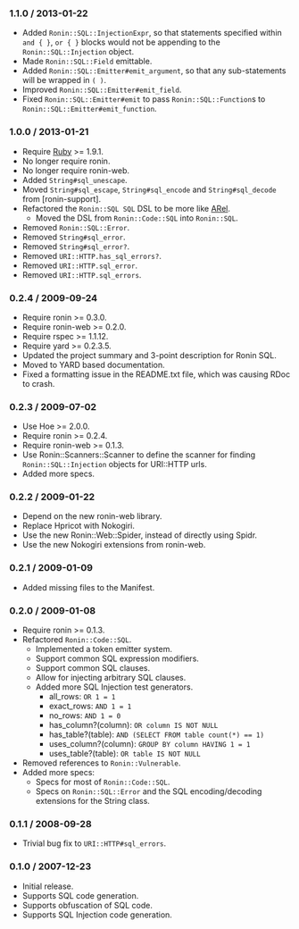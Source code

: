 ### 1.1.0 / 2013-01-22

* Added `Ronin::SQL::InjectionExpr`, so that statements specified within
  `and { }`, `or { }` blocks would not be appending to the
  `Ronin::SQL::Injection` object.
* Made `Ronin::SQL::Field` emittable.
* Added `Ronin::SQL::Emitter#emit_argument`, so that any sub-statements will
  be wrapped in `( )`.
* Improved `Ronin::SQL::Emitter#emit_field`.
* Fixed `Ronin::SQL::Emitter#emit` to pass `Ronin::SQL::Function`s to
  `Ronin::SQL::Emitter#emit_function`.

### 1.0.0 / 2013-01-21

* Require [Ruby] >= 1.9.1.
* No longer require ronin.
* No longer require ronin-web.
* Added `String#sql_unescape`.
* Moved `String#sql_escape`, `String#sql_encode` and `String#sql_decode`
  from [ronin-support].
* Refactored the `Ronin::SQL SQL` DSL to be more like
  [ARel](https://github.com/rails/arel#readme).
  * Moved the DSL from `Ronin::Code::SQL` into `Ronin::SQL`.
* Removed `Ronin::SQL::Error`.
* Removed `String#sql_error`.
* Removed `String#sql_error?`.
* Removed `URI::HTTP.has_sql_errors?`.
* Removed `URI::HTTP.sql_error`.
* Removed `URI::HTTP.sql_errors`.

### 0.2.4 / 2009-09-24

* Require ronin >= 0.3.0.
* Require ronin-web >= 0.2.0.
* Require rspec >= 1.1.12.
* Require yard >= 0.2.3.5.
* Updated the project summary and 3-point description for Ronin SQL.
* Moved to YARD based documentation.
* Fixed a formatting issue in the README.txt file, which was causing RDoc
  to crash.

### 0.2.3 / 2009-07-02

* Use Hoe >= 2.0.0.
* Require ronin >= 0.2.4.
* Require ronin-web >= 0.1.3.
* Use Ronin::Scanners::Scanner to define the scanner for finding
  `Ronin::SQL::Injection` objects for URI::HTTP urls.
* Added more specs.

### 0.2.2 / 2009-01-22

* Depend on the new ronin-web library.
* Replace Hpricot with Nokogiri.
* Use the new Ronin::Web::Spider, instead of directly using Spidr.
* Use the new Nokogiri extensions from ronin-web.

### 0.2.1 / 2009-01-09

* Added missing files to the Manifest.

### 0.2.0 / 2009-01-08

* Require ronin >= 0.1.3.
* Refactored `Ronin::Code::SQL`.
  * Implemented a token emitter system.
  * Support common SQL expression modifiers.
  * Support common SQL clauses.
  * Allow for injecting arbitrary SQL clauses.
  * Added more SQL Injection test generators.
    * all_rows: `OR 1 = 1`
    * exact_rows: `AND 1 = 1`
    * no_rows: `AND 1 = 0`
    * has_column?(column): `OR column IS NOT NULL`
    * has_table?(table): `AND (SELECT FROM table count(*) == 1)`
    * uses_column?(column): `GROUP BY column HAVING 1 = 1`
    * uses_table?(table): `OR table IS NOT NULL`
* Removed references to `Ronin::Vulnerable`.
* Added more specs:
  * Specs for most of `Ronin::Code::SQL`.
  * Specs on `Ronin::SQL::Error` and the SQL encoding/decoding extensions for
    the String class.

### 0.1.1 / 2008-09-28

* Trivial bug fix to `URI::HTTP#sql_errors`.

### 0.1.0 / 2007-12-23

* Initial release.
* Supports SQL code generation.
* Supports obfuscation of SQL code.
* Supports SQL Injection code generation.

[Ruby]: http://www.ruby-lang.org/
